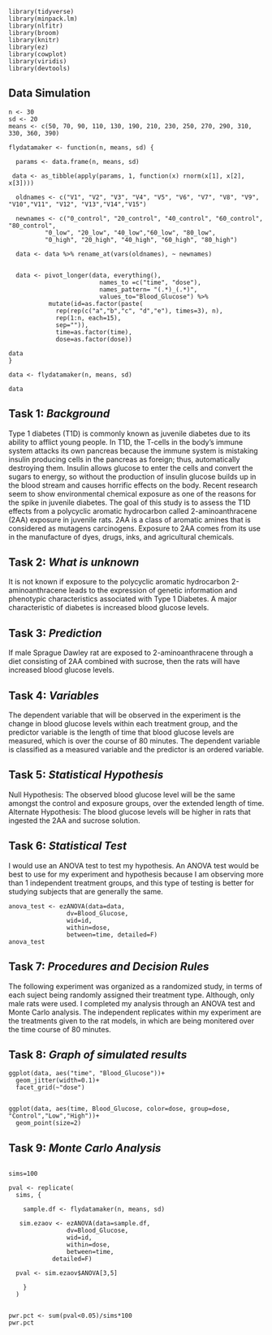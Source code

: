 
```{r message=FALSE}
library(tidyverse)
library(minpack.lm)
library(nlfitr)
library(broom)
library(knitr)
library(ez)
library(cowplot)
library(viridis)
library(devtools)
```
## Data Simulation

```{r}
n <- 30
sd <- 20
means <- c(50, 70, 90, 110, 130, 190, 210, 230, 250, 270, 290, 310, 330, 360, 390)

flydatamaker <- function(n, means, sd) {

  params <- data.frame(n, means, sd)

 data <- as_tibble(apply(params, 1, function(x) rnorm(x[1], x[2], x[3]))) 

  oldnames <- c("V1", "V2", "V3", "V4", "V5", "V6", "V7", "V8", "V9", "V10","V11", "V12", "V13","V14","V15")

  newnames <- c("0_control", "20_control", "40_control", "60_control", "80_control",
          "0_low", "20_low", "40_low","60_low", "80_low",
          "0_high", "20_high", "40_high", "60_high", "80_high")

  data <- data %>% rename_at(vars(oldnames), ~ newnames)


  data <- pivot_longer(data, everything(), 
                         names_to =c("time", "dose"),
                         names_pattern= "(.*)_(.*)",
                         values_to="Blood_Glucose") %>% 
           mutate(id=as.factor(paste(
             rep(rep(c("a","b","c", "d","e"), times=3), n), 
             rep(1:n, each=15), 
             sep="")),
             time=as.factor(time),
             dose=as.factor(dose))
  
data
}

data <- flydatamaker(n, means, sd)

data
```



## Task 1: *Background*
Type 1 diabetes (T1D) is commonly known as juvenile diabetes due to its ability to afflict young people. In   T1D, the T-cells in the body’s immune system attacks its own pancreas because the immune system is mistaking insulin producing cells in the pancreas as foreign; thus, automatically destroying them. Insulin allows glucose to enter the cells and convert the sugars to energy, so without the production of insulin glucose builds up in the blood stream and causes horrific effects on the body. Recent research seem to show environmental chemical exposure as one of the reasons for the spike in juvenile diabetes. The goal of this study is to assess the T1D effects from a polycyclic aromatic hydrocarbon called 2-aminoanthracene (2AA) exposure in juvenile rats. 2AA is a class of aromatic amines that is considered as mutagens carcinogens. Exposure to 2AA comes from its use in the manufacture of dyes, drugs, inks, and agricultural chemicals.



## Task 2: *What is unknown*
It is not known if exposure to the polycyclic aromatic hydrocarbon 2-aminoanthracene leads to the expression of genetic information and phenotypic characteristics associated with Type 1 Diabetes. A major characteristic of diabetes is increased blood glucose levels.  


## Task 3: *Prediction*
If male Sprague Dawley rat are exposed to 2-aminoanthracene through a diet consisting of 2AA combined with sucrose, then the rats will have increased blood glucose levels.

## Task 4: *Variables*
The dependent variable that will be observed in the experiment is the change in blood glucose levels within each treatment group, and the predictor variable is the length of time that blood glucose levels are measured, which is over the course of 80 minutes. The dependent variable is classified as a measured variable and the predictor is an ordered variable.


## Task 5: *Statistical Hypothesis*
Null Hypothesis: The observed blood glucose level will be the same amongst the control and exposure groups, over the extended length of time. 
Alternate Hypothesis: The blood glucose levels will be higher in rats that ingested the 2AA and sucrose solution. 

## Task 6: *Statistical Test*
I would use an ANOVA test to test my hypothesis. An ANOVA test would be best to use for my experiment and hypothesis because I am observing more than 1 independent treatment groups, and this type of testing is better for studying subjects that are generally the same. 

```{r}
anova_test <- ezANOVA(data=data, 
                dv=Blood_Glucose, 
                wid=id, 
                within=dose, 
                between=time, detailed=F)
anova_test
```


## Task 7: *Procedures and Decision Rules*

The following experiment was organized as a randomized study, in terms of each suject being randomly assigned their treatment type. Although, only male rats were used. I completed my analysis through an ANOVA test and Monte Carlo analysis. The independent replicates within my experiment are the treatments given to the rat models, in which are being monitered over the time course of 80 minutes. 

## Task 8: *Graph of simulated results*

```{r}
ggplot(data, aes("time", "Blood_Glucose"))+
  geom_jitter(width=0.1)+
  facet_grid(~"dose")


ggplot(data, aes(time, Blood_Glucose, color=dose, group=dose, "Control","Low","High"))+
  geom_point(size=2)

```


## Task 9: *Monte Carlo Analysis*

```{r}

sims=100

pval <- replicate(
  sims, {
 
    sample.df <- flydatamaker(n, means, sd)
    
   sim.ezaov <- ezANOVA(data=sample.df, 
                dv=Blood_Glucose, 
                wid=id, 
                within=dose, 
                between=time, 
            detailed=F)
  
  pval <- sim.ezaov$ANOVA[3,5]
    
    }
  )


pwr.pct <- sum(pval<0.05)/sims*100
pwr.pct
```
